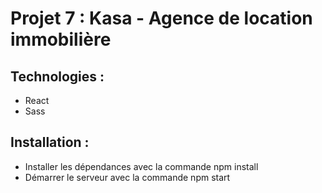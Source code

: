 # Projet 7 : Kasa - Agence de location immobilière
## Technologies :
- React
- Sass

## Installation :
- Installer les dépendances avec la commande npm install
- Démarrer le serveur avec la commande npm start
